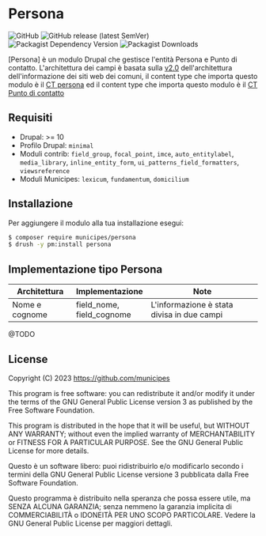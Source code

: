 # Persona

![GitHub](https://img.shields.io/github/license/municipes/persona?style=for-the-badge)
![GitHub release (latest SemVer)](https://img.shields.io/github/v/release/municipes/persona?sort=semver&style=for-the-badge)
![Packagist Dependency Version](https://img.shields.io/packagist/dependency-v/municipes/persona/drupal/core-recommended?style=for-the-badge)
![Packagist Downloads](https://img.shields.io/packagist/dt/municipes/persona?style=for-the-badge)

[Persona] è un modulo Drupal che gestisce l'entità Persona e Punto di contatto.
L'architettura dei campi è basata sulla [v2.0](https://docs.google.com/spreadsheets/d/1D4KbaA__xO9x_iBm08KvZASjrrFLYLKX/edit#gid=1529184526)
dell'architettura dell'informazione dei siti web dei comuni,
il content type che importa questo modulo è il [CT persona](https://docs.google.com/spreadsheets/d/1D4KbaA__xO9x_iBm08KvZASjrrFLYLKX/edit#gid=1949729705)
ed il content type che importa questo modulo è il [CT Punto di contatto](https://docs.google.com/spreadsheets/d/1D4KbaA__xO9x_iBm08KvZASjrrFLYLKX/edit#gid=611785316)

## Requisiti
- Drupal: >= 10
- Profilo Drupal: `minimal`
- Moduli contrib: `field_group`, `focal_point`, `imce`, `auto_entitylabel`, `media_library`, `inline_entity_form`, `ui_patterns_field_formatters`, `viewsreference`
- Moduli Municipes: `lexicum`, `fundamentum`, `domicilium`

## Installazione
Per aggiungere il modulo alla tua installazione esegui:
```bash
$ composer require municipes/persona
$ drush -y pm:install persona
```

## Implementazione tipo Persona
| Architettura                               | Implementazione                                              | Note                                                                                                                                     |
|--------------------------------------------|--------------------------------------------------------------|------------------------------------------------------------------------------------------------------------------------------------------|
| Nome e cognome                             | field_nome, <br/>field_cognome                               | L'informazione è stata divisa in due campi                                                                                               |
@TODO


## License

Copyright (C) 2023 https://github.com/municipes

This program is free software: you can redistribute it and/or modify it under the terms of the GNU General Public License version 3 as published by the Free Software Foundation.

This program is distributed in the hope that it will be useful, but WITHOUT ANY WARRANTY; without even the implied warranty of MERCHANTABILITY or FITNESS FOR A PARTICULAR PURPOSE. See the GNU General Public License for more details.

Questo è un software libero: puoi ridistribuirlo e/o modificarlo secondo i termini della GNU General Public License versione 3 pubblicata dalla Free Software Foundation.

Questo programma è distribuito nella speranza che possa essere utile, ma SENZA ALCUNA GARANZIA; senza nemmeno la garanzia implicita di COMMERCIABILITÀ o IDONEITÀ PER UNO SCOPO PARTICOLARE. Vedere la GNU General Public License per maggiori dettagli.
